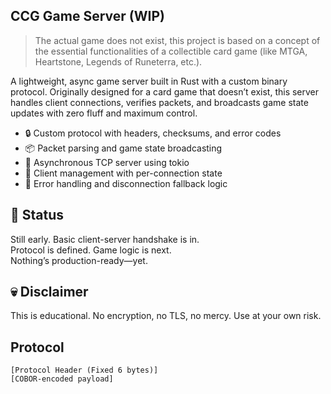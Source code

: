 ## CCG Game Server (WIP)

> The actual game does not exist, this project is based on a concept of the essential functionalities of a collectible card game (like MTGA, Heartstone, Legends of Runeterra, etc.).

A lightweight, async game server built in Rust with a custom binary protocol.
Originally designed for a card game that doesn’t exist, this server handles client connections, verifies packets, and broadcasts game state updates with zero fluff and maximum control.

- 🔒 Custom protocol with headers, checksums, and error codes
- 📦 Packet parsing and game state broadcasting
- 📡 Asynchronous TCP server using tokio
- 👥 Client management with per-connection state
- 🛑 Error handling and disconnection fallback logic

## 🧪 Status

Still early. Basic client-server handshake is in. <br>
Protocol is defined. Game logic is next.<br>
Nothing’s production-ready—yet.<br>

## 💀 Disclaimer

This is educational. No encryption, no TLS, no mercy.
Use at your own risk.

## Protocol
``` 
[Protocol Header (Fixed 6 bytes)]
[COBOR-encoded payload]
```